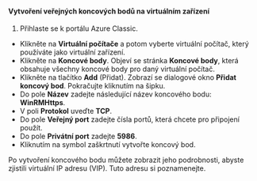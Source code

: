 #### Vytvoření veřejných koncových bodů na virtuálním zařízení
1. Přihlaste se k portálu Azure Classic.

* Klikněte na **Virtuální počítače** a potom vyberte virtuální počítač, který používáte jako virtuální zařízení.
* Klikněte na **Koncové body**. Objeví se stránka **Koncové body**, která obsahuje všechny koncové body pro daný virtuální počítač.
* Klikněte na tlačítko **Add** (Přidat). Zobrazí se dialogové okno **Přidat koncový bod**. Pokračujte kliknutím na šipku.
* Do pole **Název** zadejte následující název koncového bodu: **WinRMHttps**.
* V poli **Protokol** uveďte **TCP**.
* Do pole **Veřejný port** zadejte čísla portů, která chcete pro připojení použít.
* Do pole **Privátní port** zadejte **5986**.
* Kliknutím na symbol zaškrtnutí vytvořte koncový bod.

Po vytvoření koncového bodu můžete zobrazit jeho podrobnosti, abyste zjistili virtuální IP adresu (VIP). Tuto adresu si poznamenejte.

<!--HONumber=Sep16_HO3-->


